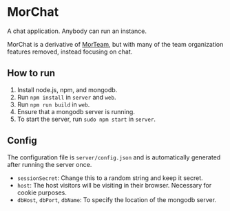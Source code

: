 # MorChat

A chat application. Anybody can run an instance.

MorChat is a derivative of [MorTeam](https://github.com/mortorqrobotics/morteam-server), but with many of the team organization features removed, instead focusing on chat.

## How to run

1. Install node.js, npm, and mongodb.
2. Run `npm install` in `server` and `web`.
3. Run `npm run build` in `web`.
4. Ensure that a mongodb server is running.
5. To start the server, run `sudo npm start` in `server`.

## Config

The configuration file is `server/config.json` and is automatically generated after running the server once.
- `sessionSecret`: Change this to a random string and keep it secret.
- `host`: The host visitors will be visiting in their browser. Necessary for cookie purposes.
- `dbHost`, `dbPort`, `dbName`: To specify the location of the mongodb server.
